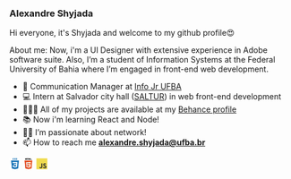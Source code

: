 ### Alexandre Shyjada 

Hi everyone, it's Shyjada and welcome to my github profile😍

About me: Now, i'm a UI Designer with extensive experience in Adobe software suite. Also, I’m a student of Information Systems at the Federal University of Bahia where I’m engaged in front-end web development.


- 💚 Communication Manager at [Info Jr UFBA](https://www.infojr.com.br/)
- 💻 Intern at Salvador city hall ([SALTUR](http://saltur.salvador.ba.gov.br/)) in web front-end development
- 👨🏽‍💻 All of my projects are available at my [Behance profile](https://www.behance.net/alexandreshyjada/projects)
- 📚 Now i'm learning React and Node!
- 💪🏽 I’m passionate about network!
- 📫 How to reach me **alexandre.shyjada@ufba.br**

<p align="left">
  <img src="https://raw.githubusercontent.com/devicons/devicon/master/icons/css3/css3-plain-wordmark.svg" alt="css3"  width="20" height="20"/>
  <img src="https://raw.githubusercontent.com/devicons/devicon/master/icons/html5/html5-original-wordmark.svg" alt="html5"  width="20" height="20"/>
  <img src="https://raw.githubusercontent.com/devicons/devicon/master/icons/javascript/javascript-original.svg" alt="javascript" width="20" height="20"/>
</p>

